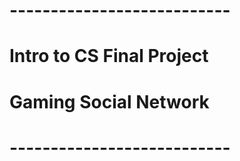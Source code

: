 # --------------------------- #
# Intro to CS Final Project   #
# Gaming Social Network       #
# --------------------------- #

